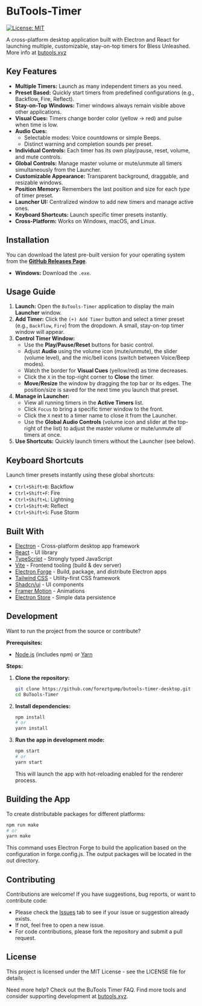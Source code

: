 # BuTools-Timer

[![License: MIT](https://img.shields.io/badge/License-MIT-yellow.svg)](https://opensource.org/licenses/MIT)
<!-- Optional: Add build status badges here if you set up CI/CD -->

A cross-platform desktop application built with Electron and React for launching multiple, customizable, stay-on-top timers for Bless Unleashed. More info at [butools.xyz](https://butools.xyz)


## Key Features

*   **Multiple Timers:** Launch as many independent timers as you need.
*   **Preset Based:** Quickly start timers from predefined configurations (e.g., Backflow, Fire, Reflect).
*   **Stay-on-Top Windows:** Timer windows always remain visible above other applications.
*   **Visual Cues:** Timers change border color (yellow -> red) and pulse when time is low.
*   **Audio Cues:**
    *   Selectable modes: Voice countdowns or simple Beeps.
    *   Distinct warning and completion sounds per preset.
*   **Individual Controls:** Each timer has its own play/pause, reset, volume, and mute controls.
*   **Global Controls:** Manage master volume or mute/unmute all timers simultaneously from the Launcher.
*   **Customizable Appearance:** Transparent background, draggable, and resizable windows.
*   **Position Memory:** Remembers the last position and size for each *type* of timer preset.
*   **Launcher UI:** Centralized window to add new timers and manage active ones.
*   **Keyboard Shortcuts:** Launch specific timer presets instantly.
*   **Cross-Platform:** Works on Windows, macOS, and Linux.

## Installation

You can download the latest pre-built version for your operating system from the **[GitHub Releases Page]([https://github.com/foreztgump/butools-timer-desktop/releases])**.

*   **Windows:** Download the `.exe`.

## Usage Guide

1.  **Launch:** Open the `BuTools-Timer` application to display the main **Launcher** window.
2.  **Add Timer:** Click the `(+) Add Timer` button and select a timer preset (e.g., `Backflow`, `Fire`) from the dropdown. A small, stay-on-top timer window will appear.
3.  **Control Timer Window:**
    *   Use the **Play/Pause/Reset** buttons for basic control.
    *   Adjust **Audio** using the volume icon (mute/unmute), the slider (volume level), and the mic/bell icons (switch between Voice/Beep modes).
    *   Watch the border for **Visual Cues** (yellow/red) as time decreases.
    *   Click the `X` in the top-right corner to **Close** the timer.
    *   **Move/Resize** the window by dragging the top bar or its edges. The position/size is saved for the next time you launch that preset.
4.  **Manage in Launcher:**
    *   View all running timers in the **Active Timers** list.
    *   Click `Focus` to bring a specific timer window to the front.
    *   Click the `X` next to a timer name to close it from the Launcher.
    *   Use the **Global Audio Controls** (volume icon and slider at the top-right of the list) to adjust the master volume or mute/unmute *all* timers at once.
5.  **Use Shortcuts:** Quickly launch timers without the Launcher (see below).

## Keyboard Shortcuts

Launch timer presets instantly using these global shortcuts:

*   `Ctrl+Shift+B`: Backflow
*   `Ctrl+Shift+F`: Fire
*   `Ctrl+Shift+L`: Lightning
*   `Ctrl+Shift+R`: Reflect
*   `Ctrl+Shift+S`: Fuse Storm

## Built With

*   [Electron](https://www.electronjs.org/) - Cross-platform desktop app framework
*   [React](https://reactjs.org/) - UI library
*   [TypeScript](https://www.typescriptlang.org/) - Strongly typed JavaScript
*   [Vite](https://vitejs.dev/) - Frontend tooling (build & dev server)
*   [Electron Forge](https://www.electronforge.io/) - Build, package, and distribute Electron apps
*   [Tailwind CSS](https://tailwindcss.com/) - Utility-first CSS framework
*   [Shadcn/ui](https://ui.shadcn.com/) - UI components
*   [Framer Motion](https://www.framer.com/motion/) - Animations
*   [Electron Store](https://github.com/sindresorhus/electron-store) - Simple data persistence

## Development

Want to run the project from the source or contribute?

**Prerequisites:**

*   [Node.js](https://nodejs.org/) (includes npm) or [Yarn](https://yarnpkg.com/)

**Steps:**

1.  **Clone the repository:**
    ```bash
    git clone https://github.com/foreztgump/butools-timer-desktop.git
    cd BuTools-Timer
    ```
2.  **Install dependencies:**
    ```bash
    npm install
    # or
    yarn install
    ```
3.  **Run the app in development mode:**
    ```bash
    npm start
    # or
    yarn start
    ```
    This will launch the app with hot-reloading enabled for the renderer process.

## Building the App

To create distributable packages for different platforms:

```bash
npm run make
# or
yarn make
```

This command uses Electron Forge to build the application based on the configuration in forge.config.js. The output packages will be located in the out directory.

## Contributing

Contributions are welcome! If you have suggestions, bug reports, or want to contribute code:

*   Please check the [Issues]([https://github.com/foreztgump/butools-timer-desktop/issues]) tab to see if your issue or suggestion already exists.
*   If not, feel free to open a new issue.
*   For code contributions, please fork the repository and submit a pull request.


## License

This project is licensed under the MIT License - see the LICENSE file for details.

Need more help? Check out the BuTools Timer FAQ.
Find more tools and consider supporting development at [butools.xyz](https://butools.xyz). 